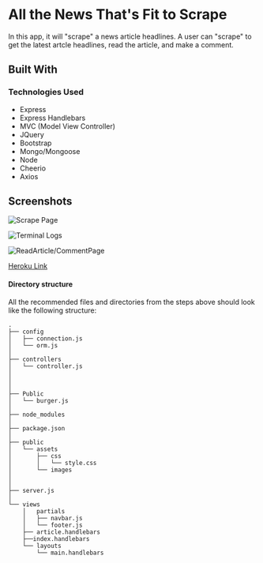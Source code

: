 # All the News That's Fit to Scrape
In this app, it will "scrape" a news article headlines.  A user can "scrape" to get the latest artcle headlines, read the article, and make a comment.

## Built With

### Technologies Used
- Express
- Express Handlebars
- MVC (Model View Controller)
- JQuery
- Bootstrap
- Mongo/Mongoose
- Node
- Cheerio
- Axios




## Screenshots


![Scrape Page](https://github.com/KATHERINERSL/The-News-Scraper/blob/master/public/img/scrape%20page.PNG)

![Terminal Logs](https://github.com/KATHERINERSL/The-News-Scraper/blob/master/public/img/terminal%20log.PNG)

![ReadArticle/CommentPage](https://github.com/KATHERINERSL/The-News-Scraper/blob/master/public/img/read%20article.PNG)

[Heroku Link](https://#)

#### Directory structure

All the recommended files and directories from the steps above should look like the following structure:

```
.
├── config
│   ├── connection.js
│   └── orm.js
│ 
├── controllers
│   └── controller.js
│
│  
│
├── Public
│   └── burger.js
│ 
├── node_modules
│ 
├── package.json
│
├── public
│   └── assets
│       ├── css
│       │   └── style.css
│       └── images     
│   
│
├── server.js
│
└── views
    │   partials
    │   ├── navbar.js
    │   └── footer.js
    ├── article.handlebars
    ├──index.handlebars  
    └── layouts
        └── main.handlebars
```